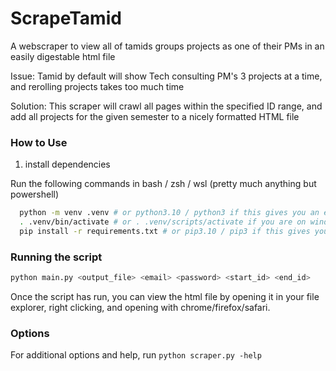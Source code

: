 # ScrapeTamid
A webscraper to view all of tamids groups projects as one of their PMs in an easily digestable html file

Issue: Tamid by default will show Tech consulting PM's 3 projects at a time, and rerolling projects takes too much time

Solution: This scraper will crawl all pages within the specified ID range, and add all projects for the given semester to a nicely formatted HTML file

### How to Use

1. install dependencies

Run the following commands in bash / zsh / wsl (pretty much anything but powershell)
``` bash
  python -m venv .venv # or python3.10 / python3 if this gives you an error
  . .venv/bin/activate # or . .venv/scripts/activate if you are on windows
  pip install -r requirements.txt # or pip3.10 / pip3 if this gives you an error
```

### Running the script
``` bash
python main.py <output_file> <email> <password> <start_id> <end_id>
```

Once the script has run, you can view the html file by opening it in your file explorer, right clicking, and opening with chrome/firefox/safari.

### Options
For additional options and help, run `python scraper.py -help`
